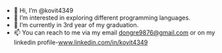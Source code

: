 - 👋 Hi, I’m @kovit4349
- 👀 I’m interested in exploring different programming languages.
- 🌱 I’m currently in 3rd year of my graduation.
- 📫 You can reach to me via my email dongre9876@gmail.com or on my linkedin profile-www.linkedin.com/in/kovit4349
